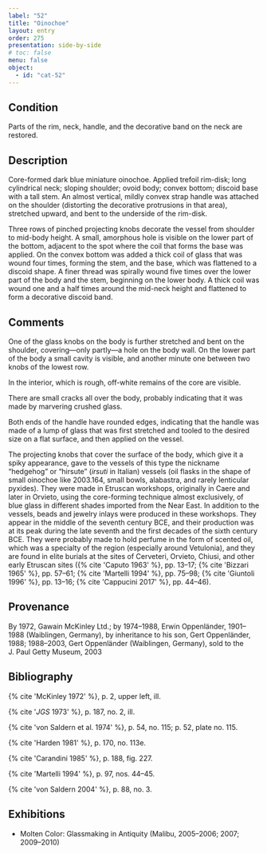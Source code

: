 ```yaml
---
label: "52"
title: "Oinochoe"
layout: entry
order: 275
presentation: side-by-side
# toc: false
menu: false
object:
  - id: "cat-52"
---
```


## Condition

Parts of the rim, neck, handle, and the decorative band on the neck are restored.

## Description

Core-formed dark blue miniature oinochoe. Applied trefoil rim-disk; long cylindrical neck; sloping shoulder; ovoid body; convex bottom; discoid base with a tall stem. An almost vertical, mildly convex strap handle was attached on the shoulder (distorting the decorative protrusions in that area), stretched upward, and bent to the underside of the rim-disk.

Three rows of pinched projecting knobs decorate the vessel from shoulder to mid-body height. A small, amorphous hole is visible on the lower part of the bottom, adjacent to the spot where the coil that forms the base was applied. On the convex bottom was added a thick coil of glass that was wound four times, forming the stem, and the base, which was flattened to a discoid shape. A finer thread was spirally wound five times over the lower part of the body and the stem, beginning on the lower body. A thick coil was wound one and a half times around the mid-neck height and flattened to form a decorative discoid band.

## Comments

One of the glass knobs on the body is further stretched and bent on the shoulder, covering—only partly—a hole on the body wall. On the lower part of the body a small cavity is visible, and another minute one between two knobs of the lowest row.

In the interior, which is rough, off-white remains of the core are visible.

There are small cracks all over the body, probably indicating that it was made by marvering crushed glass.

Both ends of the handle have rounded edges, indicating that the handle was made of a lump of glass that was first stretched and tooled to the desired size on a flat surface, and then applied on the vessel.

The projecting knobs that cover the surface of the body, which give it a spiky appearance, gave to the vessels of this type the nickname “hedgehog” or “hirsute” (*irsuti* in Italian) vessels (oil flasks in the shape of small oinochoe like 2003.164, small bowls, alabastra, and rarely lenticular pyxides). They were made in Etruscan workshops, originally in Caere and later in Orvieto, using the core-forming technique almost exclusively, of blue glass in different shades imported from the Near East. In addition to the vessels, beads and jewelry inlays were produced in these workshops. They appear in the middle of the seventh century BCE, and their production was at its peak during the late seventh and the first decades of the sixth century BCE. They were probably made to hold perfume in the form of scented oil, which was a specialty of the region (especially around Vetulonia), and they are found in elite burials at the sites of Cerveteri, Orvieto, Chiusi, and other early Etruscan sites ({% cite 'Caputo 1963' %}, pp. 13–17; {% cite 'Bizzari 1965' %}, pp. 57–61; {% cite 'Martelli 1994' %}, pp. 75–98; {% cite 'Giuntoli 1996' %}, pp. 13–16; {% cite 'Cappucini 2017' %}, pp. 44–46).

## Provenance

By 1972, Gawain McKinley Ltd.; by 1974–1988, Erwin Oppenländer, 1901–1988 (Waiblingen, Germany), by inheritance to his son, Gert Oppenländer, 1988; 1988–2003, Gert Oppenländer (Waiblingen, Germany), sold to the J. Paul Getty Museum, 2003

## Bibliography

{% cite 'McKinley 1972' %}, p. 2, upper left, ill.

{% cite '*JGS* 1973' %}, p. 187, no. 2, ill.

{% cite 'von Saldern et al. 1974' %}, p. 54, no. 115; p. 52, plate no. 115.

{% cite 'Harden 1981' %}, p. 170, no. 113e.

{% cite 'Carandini 1985' %}, p. 188, fig. 227.

{% cite 'Martelli 1994' %}, p. 97, nos. 44–45.

{% cite 'von Saldern 2004' %}, p. 88, no. 3.

## Exhibitions

-   Molten Color: Glassmaking in Antiquity (Malibu, 2005–2006; 2007; 2009–2010)
